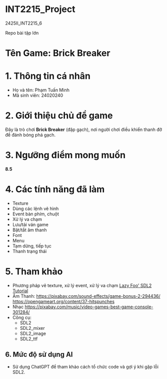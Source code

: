 # INT2215_Project

2425II_INT2215_6

Repo bài tập lớn

# Tên Game: Brick Breaker

# 1. Thông tin cá nhân
- Họ và tên: Phạm Tuấn Minh
- Mã sinh viên: 24020240

# 2. Giới thiệu chủ đề game
Đây là trò chơi **Brick Breaker** (đập gạch), nơi người chơi điều khiển thanh đỡ để đánh bóng phá gạch.

# 3. Ngưỡng điểm mong muốn
**8.5**

# 4. Các tính năng đã làm
- Texture
- Dùng các lệnh vẽ hình
- Event bàn phím, chuột
- Xử lý va chạm
- Lưu/tải ván game
- Bật/tắt âm thanh
- Font
- Menu
- Tạm dừng, tiếp tục
- Thanh trạng thái

# 5. Tham khảo
- Phương pháp vẽ texture, xử lý event, xử lý va chạm
[Lazy Foo' SDL2 Tutorial](https://lazyfoo.net/tutorials/SDL/)
- Âm Thanh:
https://pixabay.com/sound-effects/game-bonus-2-294436/
https://opengameart.org/content/37-hitspunches
- Nhạc
https://pixabay.com/music/video-games-best-game-console-301284/
- Công cụ:
    - SDL2
    - SDL2_mixer
    - SDL2_image
    - SDL2_ttf

## 6. Mức độ sử dụng AI
- Sử dụng ChatGPT để tham khảo cách tổ chức code và gợi ý khi gặp lỗi SDL2.
